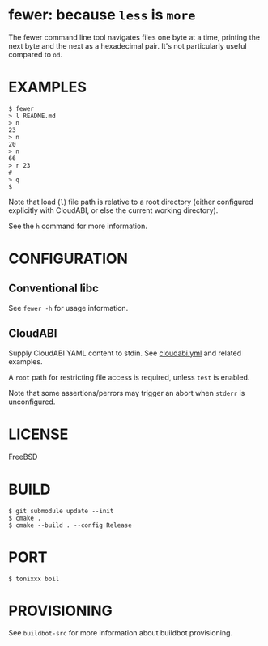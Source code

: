 # fewer: because `less` is `more`

The fewer command line tool navigates files one byte at a time, printing the next byte and the next as a hexadecimal pair. It's not particularly useful compared to `od`.

# EXAMPLES

```console
$ fewer
> l README.md
> n
23
> n
20
> n
66
> r 23
#
> q
$
```

Note that load (`l`) file path is relative to a root directory (either configured explicitly with CloudABI, or else the current working directory).

See the `h` command for more information.

# CONFIGURATION

## Conventional libc

See `fewer -h` for usage information.

## CloudABI

Supply CloudABI YAML content to stdin. See [cloudabi.yml](cloudabi.yml) and related examples.

A `root` path for restricting file access is required, unless `test` is enabled.

Note that some assertions/perrors may trigger an abort when `stderr` is unconfigured.

# LICENSE

FreeBSD

# BUILD

```console
$ git submodule update --init
$ cmake .
$ cmake --build . --config Release
```

# PORT

```console
$ tonixxx boil
```

# PROVISIONING

See `buildbot-src` for more information about buildbot provisioning.
